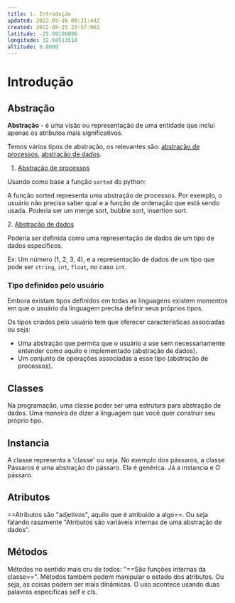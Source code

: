 ```yaml
---
title: 1. Introdução
updated: 2022-09-26 00:21:44Z
created: 2022-09-25 23:57:06Z
latitude: -25.89196800
longitude: 32.60513510
altitude: 0.0000
---
```


# Introdução

## Abstração

**Abstração** \- é uma visão ou representação de uma entidade que inclui apenas os atributos mais significativos.

Temos vários tipos de abstração, os relevantes são: <ins>abstração de processos</ins>, <ins>abstração de dados</ins>.

1.  <ins>Abstração de processos</ins>

Usando como base a função `sorted` do python:

A função sorted representa uma abstração de processos. Por exemplo, o usuário não precisa saber qual e a função de ordenação que está sendo usada. Poderia ser um merge sort, bubble sort, insertion sort.

2\. <ins>Abstração de dados</ins>

Poderia ser definida como uma representação de dados de um tipo de dados específicos.

Ex: Um número (1, 2, 3, 4), e a representação de dados de um tipo que pode ser `string`, `int`, `float`, no caso `int`.

### Tipo definidos pelo usuário

Embora existam tipos definidos em todas as linguagens existem momentos em que o usuário da linguagem precisa definir seus próprios tipos.

Os tipos criados pelo usuário tem que oferecer características associadas ou seja:

- Uma abstração que permita que o usuário a use sem necessariamente entender como aquilo e implementado (abstração de dados).
- Um conjunto de operações associadas a esse tipo (abstração de processos).

## Classes

Na programação, uma classe poder ser uma estrutura para abstração de dados. Uma maneira de dizer a linguagem que você quer construir seu próprio tipo.

## Instancia

A classe representa a 'classe' ou seja. No exemplo dos pássaros, a classe Pássaros é uma abstração do pássaro. Ela é genérica. Já a instancia e O pássaro.

## Atributos

==Atributos são "adjetivos", aquilo que é atribuído a algo==. Ou seja falando rasamente "Atributos são variáveis internas de uma abstração de dados".

## Métodos 

Métodos no sentido mais cru de todos: "==São funções internas da classe==". Métodos também podem manipular o estado dos atributos. Ou seja, as coisas podem ser mais dinâmicas. O uso acontece usando duas palavras especificas self e cls.